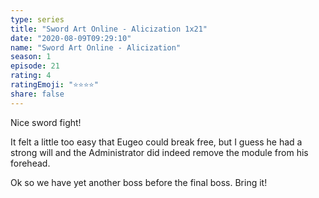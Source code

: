 ```yaml
--- 
type: series 
title: "Sword Art Online - Alicization 1x21" 
date: "2020-08-09T09:29:10" 
name: "Sword Art Online - Alicization" 
season: 1 
episode: 21 
rating: 4 
ratingEmoji: "⭐️⭐️⭐️⭐️" 
share: false 
---
```


Nice sword fight!

It felt a little too easy that Eugeo could break free, but I guess he had a strong will and the Administrator did indeed remove the module from his forehead.

Ok so we have yet another boss before the final boss. Bring it!
